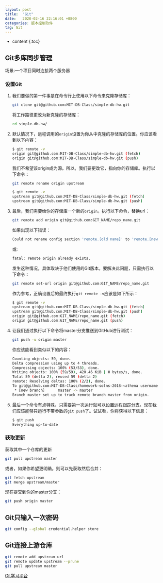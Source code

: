 ```yaml
---
layout: post
title:  "Git"
date:   2020-02-16 22:16:01 +0800
categories: 版本控制软件
tag: Git
---
```


* content
{:toc}

## Git多库同步管理

场景:一个项目同时连接两个服务器

### 设置Git

1. 我们要做的第一件事是在命令行上使用以下命令来克隆存储库：

    ```bash
    git clone git@github.com:MIT-DB-Class/simple-db-hw.git
    ```

    将工作路径更改为新克隆的存储库：

    ```bash
    cd simple-db-hw/
    ```

2. 默认情况下，远程调用的`origin`设置为你从中克隆的存储库的位置。你应该看到以下内容：

    ```bash
    $ git remote -v
    origin git@github.com:MIT-DB-Class/simple-db-hw.git (fetch)
    origin git@github.com:MIT-DB-Class/simple-db-hw.git (push)
    ```

    我们不希望该origin成为源。所以，我们要更改它，指向你的存储库。执行以下命令：

    ```bash
    git remote rename origin upstream
    ```

    ```bash
    $ git remote -v
    upstream git@github.com:MIT-DB-Class/simple-db-hw.git (fetch)
    upstream git@github.com:MIT-DB-Class/simple-db-hw.git (push)
    ```

3. 最后，我们需要给你的存储库一个新的`origin`。执行以下命令，替换url：

    ```bash
    git remote add origin git@github.com:GIT_NAME/repo_name.git
    ```

    如果出现以下错误：

    ```bash
    Could not rename config section 'remote.[old name]' to 'remote.[new name]'
    ```

    或:

    ```bash
    fatal: remote origin already exists.
    ```

    发生这种情况，具体取决于他们使用的Git版本。要解决此问题，只需执行以下命令：

    ```bash
    git remote set-url origin git@github.com:GIT_NAME/repo_name.git
    ```

    作为参考，正确设置后的最终执行`git remote -v`应该是如下所示：

    ```bash
    $ git remote -v
    upstream git@github.com:MIT-DB-Class/simple-db-hw.git (fetch)
    upstream git@github.com:MIT-DB-Class/simple-db-hw.git (push)
    origin git@github.com:GIT_NAME/repo_name.git (fetch)
    origin git@github.com:GIT_NAME/repo_name.git (push)
    ```

4. 让我们通过执行以下命令将master分支推送到GitHub进行测试：

    ```bash
    git push -u origin master
    ```

    你应该能看到类似以下的内容：

    ```bash
    Counting objects: 59, done.
    Delta compression using up to 4 threads.
    Compressing objects: 100% (53/53), done.
    Writing objects: 100% (59/59), 420.46 KiB | 0 bytes/s, done.
    Total 59 (delta 2), reused 59 (delta 2)
    remote: Resolving deltas: 100% (2/2), done.
    To git@github.com:MIT-DB-Class/homework-solns-2018-<athena username>.git
     * [new branch]      master -> master
    Branch master set up to track remote branch master from origin.
    ```

5. 最后一个命令有点特殊，只需要第一次运行就可以设置远程跟踪分支。现在我们应该能够只运行不带参数的`git push`了。试试看，你将获得以下信息：

    ```bash
    $ git push
    Everything up-to-date
    ```

### 获取更新

获取其中一个仓库的更新

```bash
git pull upstream master
```

或者，如果你希望更明确，则可以先获取然后合并：

```bash
git fetch upstream
git merge upstream/master
```

现在提交到你的master分支：

```bash
git push origin master
```

## Git只输入一次密码

```bash
git config --global credential.helper store
```

## Git连接上游仓库

```bash
git remote add upstream url
git remote update upstream --prune
git pull upstream master
```

[Git学习平台](https://learngitbranching.js.org/)
